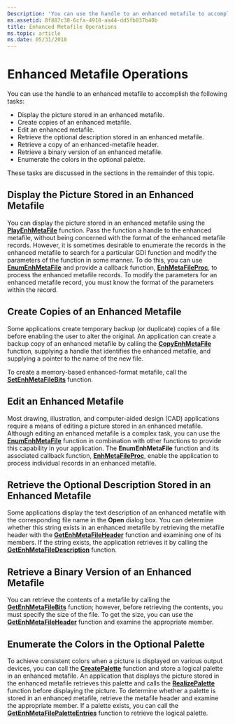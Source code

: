 ```yaml
---
Description: 'You can use the handle to an enhanced metafile to accomplish the following tasks:'
ms.assetid: 8f887c38-6cfa-4918-aa44-dd5fb837b40b
title: Enhanced Metafile Operations
ms.topic: article
ms.date: 05/31/2018
---
```


# Enhanced Metafile Operations

You can use the handle to an enhanced metafile to accomplish the following tasks:

-   Display the picture stored in an enhanced metafile.
-   Create copies of an enhanced metafile.
-   Edit an enhanced metafile.
-   Retrieve the optional description stored in an enhanced metafile.
-   Retrieve a copy of an enhanced-metafile header.
-   Retrieve a binary version of an enhanced metafile.
-   Enumerate the colors in the optional palette.

These tasks are discussed in the sections in the remainder of this topic.

## Display the Picture Stored in an Enhanced Metafile

You can display the picture stored in an enhanced metafile using the [**PlayEnhMetaFile**](/windows/desktop/api/Wingdi/nf-wingdi-playenhmetafile) function. Pass the function a handle to the enhanced metafile, without being concerned with the format of the enhanced metafile records. However, it is sometimes desirable to enumerate the records in the enhanced metafile to search for a particular GDI function and modify the parameters of the function in some manner. To do this, you can use [**EnumEnhMetaFile**](/windows/desktop/api/Wingdi/nf-wingdi-enumenhmetafile) and provide a callback function, [**EnhMetaFileProc**](/windows/win32/api/wingdi/nc-wingdi-enhmfenumproc), to process the enhanced metafile records. To modify the parameters for an enhanced metafile record, you must know the format of the parameters within the record.

## Create Copies of an Enhanced Metafile

Some applications create temporary backup (or duplicate) copies of a file before enabling the user to alter the original. An application can create a backup copy of an enhanced metafile by calling the [**CopyEnhMetaFile**](/windows/desktop/api/Wingdi/nf-wingdi-copyenhmetafilea) function, supplying a handle that identifies the enhanced metafile, and supplying a pointer to the name of the new file.

To create a memory-based enhanced-format metafile, call the [**SetEnhMetaFileBits**](/windows/desktop/api/Wingdi/nf-wingdi-setenhmetafilebits) function.

## Edit an Enhanced Metafile

Most drawing, illustration, and computer-aided design (CAD) applications require a means of editing a picture stored in an enhanced metafile. Although editing an enhanced metafile is a complex task, you can use the [**EnumEnhMetaFile**](/windows/desktop/api/Wingdi/nf-wingdi-enumenhmetafile) function in combination with other functions to provide this capability in your application. The **EnumEnhMetaFile** function and its associated callback function, [**EnhMetaFileProc**](/windows/win32/api/wingdi/nc-wingdi-enhmfenumproc), enable the application to process individual records in an enhanced metafile.

## Retrieve the Optional Description Stored in an Enhanced Metafile

Some applications display the text description of an enhanced metafile with the corresponding file name in the **Open** dialog box. You can determine whether this string exists in an enhanced metafile by retrieving the metafile header with the [**GetEnhMetaFileHeader**](/windows/desktop/api/Wingdi/nf-wingdi-getenhmetafileheader) function and examining one of its members. If the string exists, the application retrieves it by calling the [**GetEnhMetaFileDescription**](/windows/desktop/api/Wingdi/nf-wingdi-getenhmetafiledescriptiona) function.

## Retrieve a Binary Version of an Enhanced Metafile

You can retrieve the contents of a metafile by calling the [**GetEnhMetaFileBits**](/windows/desktop/api/Wingdi/nf-wingdi-getenhmetafilebits) function; however, before retrieving the contents, you must specify the size of the file. To get the size, you can use the [**GetEnhMetaFileHeader**](/windows/desktop/api/Wingdi/nf-wingdi-getenhmetafileheader) function and examine the appropriate member.

## Enumerate the Colors in the Optional Palette

To achieve consistent colors when a picture is displayed on various output devices, you can call the [**CreatePalette**](/windows/desktop/api/Wingdi/nf-wingdi-createpalette) function and store a logical palette in an enhanced metafile. An application that displays the picture stored in the enhanced metafile retrieves this palette and calls the [**RealizePalette**](/windows/desktop/api/Wingdi/nf-wingdi-realizepalette) function before displaying the picture. To determine whether a palette is stored in an enhanced metafile, retrieve the metafile header and examine the appropriate member. If a palette exists, you can call the [**GetEnhMetaFilePaletteEntries**](/windows/desktop/api/Wingdi/nf-wingdi-getenhmetafilepaletteentries) function to retrieve the logical palette.

 

 